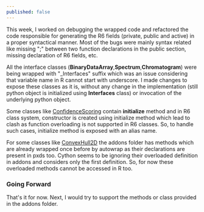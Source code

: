```yaml
---
published: false
---
```


This week, I worked on debugging the wrapped code and refactored the code responsible for generating the R6 fields (private, public and active) in a proper syntactical manner. Most of the bugs were mainly syntax related like missing ";" between two function declarations in the public section, missing declaration of R6 fields, etc.

All the interface classes (**BinaryDataArray**,**Spectrum**,**Chromatogram**) were being wrapped with "_Interfaces" suffix which was an issue considering that variable name in R cannot start with underscore. I made changes to expose these classes as it is, without any change in the implementation (still python object is initialized using **Interfaces** class) or invocation of the underlying python object. 

Some classes like [ConfidenceScoring](https://github.com/OpenMS/OpenMS/blob/develop/src/pyOpenMS/pxds/ConfidenceScoring.pxd) contain **initialize** method and in R6 class system, constructor is created using initialize method which lead to clash as function overloading is not supported in R6 classes. So, to handle such cases, initialize method is exposed with an alias name.

For some classes like [ConvexHull2D](https://github.com/OpenMS/OpenMS/blob/develop/src/pyOpenMS/pxds/ConvexHull2D.pxd) the addons folder has methods which are already wrapped once before by autowrap as their declarations are present in pxds too. Cython seems to be ignoring their overloaded definition in addons and considers only the first definition. So, for now these overloaded methods cannot be accessed in R too.

### Going Forward
That's it for now. Next, I would try to support the methods or class provided in the addons folder.